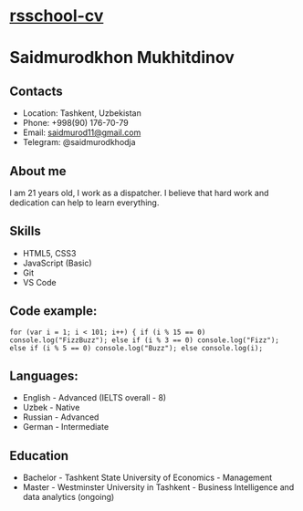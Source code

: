 # [rsschool-cv](https://saidmurodkhodja.github.io/rsschool-cv/) 
# Saidmurodkhon Mukhitdinov
## Contacts
* Location: Tashkent, Uzbekistan
* Phone: +998(90) 176-70-79
* Email: saidmurod11@gmail.com
* Telegram: @saidmurodkhodja
## About me
I am 21 years old, I work as a dispatcher. I believe that hard work and dedication can help to learn everything. 
## Skills 
* HTML5, CSS3
* JavaScript (Basic)
* Git
* VS Code
## Code example:
` for (var i = 1; i < 101; i++) {
    if (i % 15 == 0) console.log("FizzBuzz");
    else if (i % 3 == 0) console.log("Fizz");
    else if (i % 5 == 0) console.log("Buzz");
    else console.log(i); `
## Languages:
* English - Advanced (IELTS overall - 8)
* Uzbek - Native
* Russian - Advanced
* German - Intermediate
## Education 
* Bachelor - Tashkent State University of Economics - Management
* Master - Westminster University in Tashkent - Business Intelligence and data analytics (ongoing)


